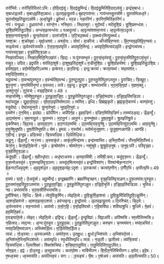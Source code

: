 

  
तरो॑भिर्व:। तरो॑भि॒रितितर॑:ऽभि:। वो॒वि॒दद्व॑सुं। वि॒दद्व॑सु॒मिन्द्रं॑। वि॒दद्व॑सु॒मिति॑वि॒दत्ऽव॑सुं। इन्द्रं॑स॒बाध॑:। स॒बाध॑ऊ॒तये॑। स॒बाध॒इति॑स॒ऽबाध॑:। ऊ॒तय॒इत्यू॒तये॑॥ बृ॒हद्गाय॑न्त:। गाय॑न्तस्सु॒तसो॑मे। सु॒तसो॑मेअध्व॒रे। सु॒तसो॑म॒इति॑सु॒तऽसो॑मे। अ॒ध्व॒रेहु॒वे। हु॒वेभरं॑। भर॒न्न। नका॒रिणं॑। का॒रिण॒मिति॑का॒रिणं॑॥  
नयं। यन्दु॒ध्रा:। दु॒ध्रावर॑न्ते। वर॑न्ते॒न। नस्थि॒रा:। स्थि॒रामुर॑:। मुरो॒मदे॑। मदे॑सुशि॒प्रं। सु॒शि॒प्रमन्ध॑स:। सु॒शि॒प्रमिति॑सु॒ऽशि॒प्रं। अन्ध॑स॒इत्यन्ध॑स:॥ यआदृ॒त्या॑। आ॒दृत्या॑शशमा॒नाय॑। आ॒दृत्येत्या॒ऽदृत्य॑। श॒श॒मा॒नाय॑सुन्व॒ते। सु॒न्व॒तेदाता॑। दाता॑जरि॒त्रे। ज॒रि॒त्रउ॒क्थ्यं॑। उ॒क्थ्य॑१॒॑मित्यु॒क्थ्यं॑॥  
यश्श॒क्र:। श॒क्रोमृक्ष॑:। मृक्षो॒अश्व्य॑:। अश्व्यो॒य:। योवा॑। वा॒कीज॑:। कीजो॑हिर॒ण्यय॑:। हि॒र॒ण्यय॒इति॑हि॒र॒ण्यय॑:॥ सऊ॒र्वस्य॑। ऊ॒र्वस्य॑रेजयति। रे॒ज॒य॒त्य॒पा॑वृतिं। अपा॑वृति॒मिन्द्र॑:। अप॑वृति॒मित्यप॑ऽवृतिं। इन्द्रो॒गव्य॑स्य। गव्य॑स्यवृत्र॒हा। वृ॒त्र॒हेति॑वृ॒त्र॒ऽहा॥  
निखा॑तञ्चित्। निखा॑त॒मिति॒निऽखा॑तं। चि॒द्य:। य:पु॑रुसम्भृ॒तं। पु॒रु॒सं॒भृतंवसु॑। पु॒रु॒सं॒भृ॒तमिति॑पु॒रु॒ऽसं॒भृ॒तं। वसूत्। उदित्। इद्वप॑ति। वप॑तिदा॒शुषे॑। दा॒शुष॒इति॑दा॒शुषे॑॥ व॒ज्रीसु॑शि॒प्र:। सु॒शि॒प्रोहर्य॑श्व:। सु॒शि॒प्रइति॑सु॒ऽशि॒प्र:। हर्य॑श्व॒इत्। हर्य॒श्वेति॒हरि॑ऽअश्व। इत्क॑रत्। क॒र॒दिन्द्र॑:। इन्द्र॒:क्रत्वा॑। क्रत्वा॒यथा॑। यथा॒वश॑त्। वश॒दिति॒वश॑त्॥  
यद्वा॒वन्थ॑। वा॒वन्थ॑पुरुष्टुत। व॒वन्थेति॑व॒वन्थ॑। पु॒रु॒ष्टु॒त॒पु॒रा। पु॒रु॒स्तु॒तेति॑पुरुऽस्तुत। पु॒राचि॑त्। चि॒च्छू॒र॒। शू॒र॒नृ॒णां। नृ॒णामिति॑नृ॒णां॥ व॒यन्तत्। तत्ते॑। त॒इ॒न्द्र॒। इ॒न्द्र॒शं। शम्भ॑रामसि। भ॒रा॒म॒सि॒य॒ज्ञं। य॒ज्ञम॒क्तुं। अ॒क्तुन्तुरं॑। तुरं॒वच॑:। वच॒इति॒वच॑:॥ 48 ॥  
सचा॒सोमे॑षु। सोमे॑षुपुरुहूत। पु॒रु॒हू॒त॒व॒ज्रि॒व॒:। पु॒रु॒हू॒तेति॑पुरुऽहूत। व॒ज्रि॒वो॒मदा॑य। व॒ज्रि॒व॒इति॑वज्रिऽव:। मदा॑यद्युक्ष। द्यु॒क्ष॒सो॒म॒पा॒:। सो॒मा॒पा॒इति॑सोमऽपा:॥ त्वमित्। इध्दि। हिब्र॑ह्म॒कृते॑। ब्र॒ह्म॒कृते॒काम्यं॑। काम्यं॒वसु॑। वसु॒देष्ठ॑:। देष्ठ॑स्सुन्व॒ते। सु॒न्व॒तेभुव॑:। भुव॒इति॒भुव॑:॥  
व॒यमे॑नं। ए॒न॒मित्। इदा॑ह्य:। ह्योपी॑पेन। अपी॑पेने॒ह। इ॒हव॒ज्रिणं॑। व॒ज्रिण॒मिति॑व॒ज्रिणं॑॥ तस्मा॑उअ॒द्य। ऊँ॒इत्यूँ॑। अ॒द्यस॑म॒ना। स॒म॒नासु॒तं। सु॒तम्भ॑र। भ॒रा॒नू॒नं। आनू॒नं। नू॒नम्भू॑षत। भू॒ष॒त॒श्रु॒ते। श्रु॒तइति॑श्रु॒ते॥  
वृक॑श्चित्। चि॒द॒स्य॒। अ॒स्य॒वा॒र॒ण:। वा॒र॒णउ॑रा॒मथि॑:। उ॒रा॒मथि॒राव॒युने॑षु। उ॒रा॒मथि॒रित्यु॑रा॒ऽमथि॑:। आव॒युने॑षु। व॒युने॑षुभूषति। भू॒ष॒तीति॑भूषति॥ सेमं। इ॒मन्न॑:। न॒स्तोमं॑। स्तोमं॑जुजुषा॒ण:। जु॒जु॒षा॒णआग॑हि। आग॑हि। ग॒हीन्द्र॑। इन्द्र॒प्र। प्रचि॒त्रया॑। चि॒त्रया॑धि॒या। धि॒येति॑धि॒या॥  
कदू॒नु। ऊँ॒इत्यूँ॑। न्व१॒॑स्य। अ॒स्याकृ॑तं। आकृ॑त॒मिन्द्र॑स्य। इन्द्र॑स्यास्ति। अ॒स्ति॒पौंस्यं॑। पौंस्य॒मिति॒पौंस्यं॑॥ केनो॒नु। केनो॒इति॒केनो॑। नुकं॑। कं॒श्रोम॑तेन। श्रोम॑तेन॒न। नशु॑श्रुवे। शु॒श्रु॒वे॒ज॒नुष॑:। ज॒नुष॒:परि॑। परि॑वृत्र॒हा। वृ॒त्र॒हेति॑वृ॒त्र॒ऽहा॥  
कदू॑म॒ही:। ऊँ॒इत्यूँ॑। म॒हीरधृ॑ष्टा:। अधृ॑ष्टाअस्य। अ॒स्य॒तवि॑षी:। तवि॑षी॒:कत्। कदु॑वृत्र॒घ्न:। ऊँ॒इत्यूँ॑। वृ॒त्र॒घ्नोअस्तृ॑तं। वृ॒त्र॒घ्नइति॑वृ॒त्र॒ऽघ्न:। अस्तृ॑त॒मित्यस्तृ॑तं॥ इन्द्रो॒विश्वा॑न्। विश्वा॑न्बेक॒नाटा॑न्। बे॒क॒नाटाँ॑अह॒दृश॑:। अ॒ह॒दृश॑उ॒त। अ॒ह॒दृश॒इत्य॑ह॒:ऽदृश॑:। उ॒तक्रत्वा॑। क्रत्वा॑प॒णीन्। प॒णीँर॒भि। अ॒भीत्य॒भि॥ 49 ॥  
व॒यघ॑। घा॒ते॒। ते॒अपू॑र्व्य। अपू॒र्व्येन्द्र॑। इन्द्र॒ब्रह्मा॑णि। ब्रह्मा॑णिवृत्रहन्। वृ॒त्र॒ह॒न्निति॑वृत्रऽहन्॥ पु॒रू॒तमा॑स:पुरुहूत। पु॒रु॒तमा॑स॒इति॑पु॒रु॒ऽतमा॑स:। पु॒रु॒हू॒त॒व॒ज्रि॒व॒:। पु॒रु॒हू॒तेति॑पुरुऽहूत। व॒ज्रि॒वो॒भृ॒तिं। व॒ज्रि॒व॒इति॑वज्रिऽव:। भृ॒तिन्न। नप्र। प्रभ॑रामसि। भ॒रा॒म॒सीति॑भरामसि॥  
पू॒र्वीश्चि॑त्। चि॒ध्दि। हित्वे। त्वेतु॑विकूर्मिन्। त्वेइति॒त्वे। तु॒वि॒कू॒र्मि॒न्ना॒शस॑:। तु॒वि॒कू॒र्मिन्निति॑तु॒वि॒ऽकू॒र्मिन्। आ॒शसो॒हव॑न्ते। आ॒शस॒इत्या॒ऽशस॑:। हव॑न्तइन्द्र। इ॒न्द्रो॒तय॑:। ऊ॒तय॒इत्यू॒तय॑:॥ ति॒रश्चि॑त्। चि॒द॒र्य:। अ॒र्यस्सव॑ना। सव॒नाव॑सो। आव॑सो। व॒सो॒ग॒हि॒। व॒सो॒इति॑वसो। ग॒हि॒शवि॑ष्ठ। शवि॑ष्ठश्रु॒धि। श्रु॒धिमे॑। मे॒हवं॑। हव॒मिति॒हवं॑॥  
व॒यङ्घा॑ते॒त्वे। त्वेइत्। त्वेइति॒त्वे। इद्वि॑न्द्र। ऊँ॒इत्यूँ॑। इ॒न्द्र॒विप्रा॑:। विप्रा॒अपि॑। अपि॑ष्मसि। स्म॒सीति॑स्मसि॥ न॒हित्वत्। त्वद॒न्य:। अ॒न्य:पु॑रुहूत। पु॒रु॒हू॒त॒क:। पु॒रु॒हू॒तेति॑पुरुऽहूत। कश्च॒न। च॒नमघ॑वन्। मघ॑व॒न्नस्ति॑। मघ॑व॒न्निति॒मघ॑ऽवन्। अस्ति॑मर्डि॒ता। म॒र्डि॒तेति॑म॒र्डि॒ता॥  
त्वन्न॑:। नो॒अ॒स्या:। अ॒स्याअम॑ते:। अम॑तेरु॒त। उ॒तक्षु॒ध:। क्षु॒धो३॒॑भिश॑स्ते:। अ॒भिश॑स्ते॒रव॑। अ॒भिश॑स्ते॒रित्य॒भिऽश॑स्ते:। अव॑स्पृधि। स्पृ॒धीति॑स्पृधि॥ त्वन्न॑:। न॒ऊ॒ती। ऊ॒तीतव॑। तव॑चि॒त्रया॑। चि॒त्रया॑धि॒या। धि॒याशिक्षा॑। शिक्षा॑शचिष्ठ। श॒चि॒ष्ठ॒गा॒तु॒वित्। गा॒तु॒विदिति॑गा॒तु॒ऽवित्॥  
सोम॒इत्। इद्व॑:। वो॒अ॒स्तु॒। अ॒स्तु॒कल॑य:। कल॑यो॒मा। माबि॑भीतन। बि॒भी॒त॒नेति॑बिभीतन॥ अ॒पेत्। इदे॒ष:। ए॒षध्व॒स्मा। ध्व॒स्माय॑ति। अय॑तिस्व॒यं। सग:। ्व॒यङ्घ॑। घै॒ष:। ए॒षोअप॑। अपा॑यति। अ॒य॒तीत्यय॑ति॥ 50॥  
